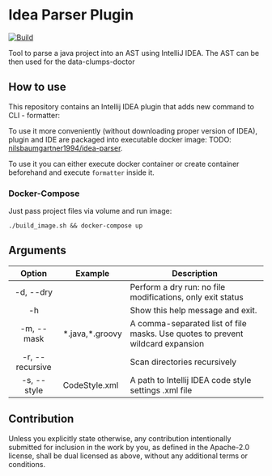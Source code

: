 # Idea Parser Plugin

[![Build](https://github.com/nilsbaumgartner1994/idea-parser-plugin/actions/workflows/ci.yaml/badge.svg?branch=master)](https://github.com/nilsbaumgartner1994/idea-parser-plugin/actions/workflows/ci.yaml)

Tool to parse a java project into an AST using IntelliJ IDEA. The AST can be then used for the data-clumps-doctor

## How to use

This repository contains an Intellij IDEA plugin that adds new command to CLI - formatter:

To use it more conveniently (without downloading proper version of IDEA), plugin and IDE are packaged into
executable docker image: TODO: [nilsbaumgartner1994/idea-parser](https://hub.docker.com/r/nilsbaumgartner1994/idea-parser).

To use it you can either execute docker container or create container beforehand and execute `formatter` inside it.

### Docker-Compose

Just pass project files via volume and run image:

```shell
./build_image.sh && docker-compose up
```

## Arguments

|     Option      | Example           | Description                                                                    |
|:---------------:|-------------------|--------------------------------------------------------------------------------|
|    -d, --dry    |                   | Perform a dry run: no file modifications, only exit status                     |
|       -h        |                   | Show this help message and exit.                                               |
|   -m, --mask    | \*.java,\*.groovy | A comma-separated list of file masks. Use quotes to prevent wildcard expansion |
| -r, --recursive |                   | Scan directories recursively                                                   |
|   -s, --style   | CodeStyle.xml     | A path to Intellij IDEA code style settings .xml file                          |

## Contribution

Unless you explicitly state otherwise, any contribution intentionally submitted
for inclusion in the work by you, as defined in the Apache-2.0 license, shall be
dual licensed as above, without any additional terms or conditions.
